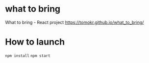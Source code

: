 # what to bring
What to bring - React project
https://tomokr.github.io/what_to_bring/

# How to launch
`npm install`
`npm start`
